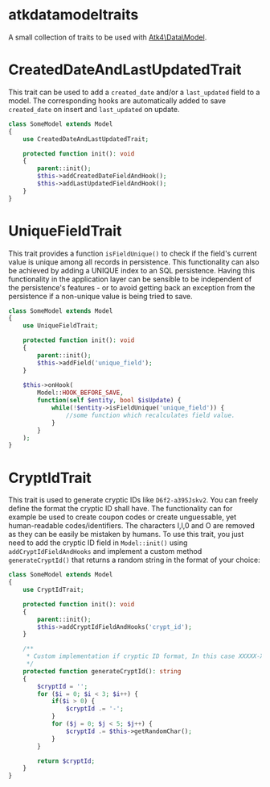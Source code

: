 # atkdatamodeltraits
A small collection of traits to be used with [Atk4\Data\Model](https://github.com/atk4/data/blob/develop/src/Model.php).

# CreatedDateAndLastUpdatedTrait
This trait can be used to add a `created_date` and/or a `last_updated` field to a model. The corresponding hooks are automatically added to save `created_date` on insert and `last_updated` on update.
```php
class SomeModel extends Model
{
    use CreatedDateAndLastUpdatedTrait;

    protected function init(): void
    {
        parent::init();
        $this->addCreatedDateFieldAndHook();
        $this->addLastUpdatedFieldAndHook();
    }
}
```

# UniqueFieldTrait
This trait provides a function `isFieldUnique()` to check if the field's current value is unique among all records in persistence.
This functionality can also be achieved by adding a UNIQUE index to an SQL persistence. Having this functionality in the application layer
can be sensible to be independent of the persistence's features - or to avoid getting back an exception from the persistence if a non-unique value is being tried to save.
```php
class SomeModel extends Model
{
    use UniqueFieldTrait;

    protected function init(): void
    {
        parent::init();
        $this->addField('unique_field');
    }
    
    $this->onHook(
        Model::HOOK_BEFORE_SAVE,
        function(self $entity, bool $isUpdate) {
            while(!$entity->isFieldUnique('unique_field')) {
                //some function which recalculates field value.
            }
        }
    );
}
```
# CryptIdTrait
This trait is used to generate cryptic IDs like `D6f2-a395Jskv2`. You can freely define the format the cryptic ID shall have.
The functionality can for example be used to create coupon codes or create unguessable, yet human-readable codes/identifiers.
The characters I,l,0 and O are removed as they can be easily be mistaken by humans.
To use this trait, you just need to add the cryptic ID field in `Model::init()` using `addCryptIdFieldAndHooks` and implement a custom method
`generateCryptId()` that returns a random string in the format of your choice:
```php
class SomeModel extends Model
{  
    use CryptIdTrait;

    protected function init(): void
    {
        parent::init();
        $this->addCryptIdFieldAndHooks('crypt_id');
    }

    /**
     * Custom implementation if cryptic ID format, In this case XXXXX-XXXXX-XXXXX
     */
    protected function generateCryptId(): string
    {
        $cryptId = '';
        for ($i = 0; $i < 3; $i++) {
            if($i > 0) {
                $cryptId .= '-';
            }
            for ($j = 0; $j < 5; $j++) {
                $cryptId .= $this->getRandomChar();
            }
        }

        return $cryptId;
    }
}
```